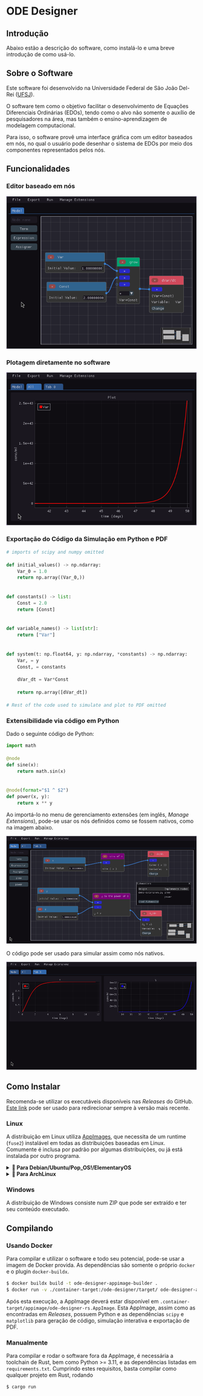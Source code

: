 # ODE Designer

## Introdução

Abaixo estão a descrição do software, como instalá-lo e uma breve introdução de como usá-lo.

## Sobre o Software

Este software foi desenvolvido na Universidade Federal de São João Del-Rei ([UFSJ](https://ufsj.edu.br)).

O software tem como o objetivo facilitar o desenvolvimento de Equações Diferenciais Ordinárias (EDOs), tendo como o alvo não somente o auxílio de pesquisadores na área, mas também o ensino-aprendizagem de modelagem computacional.

Para isso, o software provê uma interface gráfica com um editor baseados em nós, no qual o usuário pode desenhar o sistema de EDOs por meio dos componentes representados pelos nós.

## Funcionalidades

### Editor baseado em nós

![Imagem do editor de nós no software, contendo os nós 'Var', 'Const', 'grow' e 'dVar/dt', que constroem a EDO dVar/dt = Var*Const](readme/demo-nodes.png)

### Plotagem diretamente no software

![Plotagem da EDO dVar/dt = Var*Const nos tempos 41 até 50, para os valores iniciais Var = 1 e Const = 2](readme/demo-simulation.png)

### Exportação do Código da Simulação em Python e PDF

```py
# imports of scipy and numpy omitted

def initial_values() -> np.ndarray:
    Var_0 = 1.0
    return np.array((Var_0,))


def constants() -> list:
    Const = 2.0
    return [Const]


def variable_names() -> list[str]:
    return ["Var"]


def system(t: np.float64, y: np.ndarray, *constants) -> np.ndarray:
    Var, = y
    Const, = constants
    
    dVar_dt = Var*Const 

    return np.array([dVar_dt])

# Rest of the code used to simulate and plot to PDF omitted
```

### Extensibilidade via código em Python

Dado o seguinte código de Python:

```py
import math

@node
def sine(x):
    return math.sin(x)


@node(format="$1 ^ $2")
def power(x, y):
    return x ** y
```

Ao importá-lo no menu de gerenciamento extensões (em inglês, *Manage Extensions*), pode-se usar os nós definidos como se fossem nativos, como na imagem abaixo.

![O editor de nós incluindo os nós customizados de seno e potência](readme/demo-with-extensions-nodes.png)

O código pode ser usado para simular assim como nós nativos.

![Plotagem das EDOs utilizando nós customizados](readme/demo-with-extensions-simulation.png)

## Como Instalar

Recomenda-se utilizar os executáveis disponíveis nas *Releases* do GitHub. [Este link](https://github.com/Syndelis/ode-designer-rs/releases/latest) pode ser usado para redirecionar sempre à versão mais recente.

### Linux

A distribuição em Linux utiliza [AppImages](https://appimage.org/), que necessita de um runtime (`fuse2`) instalável em todas as distribuições baseadas em Linux. Comumente é inclusa por padrão por algumas distribuições, ou já está instalada por outro programa.

<details>
<summary><b>🐧 Para Debian/Ubuntu/Pop_OS!/ElementaryOS</b></summary>

```sh
$ sudo apt install libfuse2
```

</details>

<details>
<summary><b>🐧 Para ArchLinux</b></summary>

```sh
$ sudo pacman -S fuse2
```

</details>

### Windows

A distribuição de Windows consiste num ZIP que pode ser extraído e ter seu conteúdo executado.

## Compilando

### Usando Docker

Para compilar e utilizar o software e todo seu potencial, pode-se usar a imagem de Docker provida. As dependências são somente o próprio `docker` e o plugin `docker-buildx`.

```sh
$ docker buildx build -t ode-designer-appimage-builder .
$ docker run -v ./container-target:/ode-designer/target/ ode-designer-appimage-builder
```

Após esta execução, a AppImage deverá estar disponível em `.container-target/appimage/ode-designer-rs.AppImage`. Esta AppImage, assim como as encontradas em *Releases*, possuem Python e as dependências `scipy` e `matplotlib` para geração de código, simulação interativa e exportação de PDF.

### Manualmente

Para compilar e rodar o software fora da AppImage, é necessária a toolchain de Rust, bem como Python >= 3.11, e as dependências listadas em `requirements.txt`. Cumprindo estes requisitos, basta compilar como qualquer projeto em Rust, rodando

```sh
$ cargo run
```
